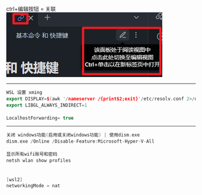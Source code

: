 ctrl+编辑按钮 = 关联
![](photo/Pasted%20image%2020240730220503.png)

---

```cpp file:"ubuntu"
WSL 设置 xming
export DISPLAY=$(awk '/nameserver /{print$2;exit}'/etc/resolv.conf 2>/dev/null):0
export LIBGL_ALWAYS_INDIRECT=1

LocalhostForwarding= true
```

---

```cpp file:"windows"
关闭 windows功能(启用或关闭windows功能) | 使用dism.exe
dism.exe /Online /Disable-Feature:Microsoft-Hyper-V-All

显示所有wifi账号和密码
netsh wlan show profiles

 
[wsl2]
networkingMode = nat


```
